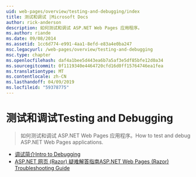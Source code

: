```yaml
---
uid: web-pages/overview/testing-and-debugging/index
title: 测试和调试 |Microsoft Docs
author: rick-anderson
description: 如何测试和调试 ASP.NET Web Pages 应用程序。
ms.author: riande
ms.date: 09/08/2014
ms.assetid: 1cc6d774-e991-4aa1-8efd-e83a4e0ba247
msc.legacyurl: /web-pages/overview/testing-and-debugging
msc.type: chapter
ms.openlocfilehash: daf4a1bee5d443ea6b7a5af3e5df85bfe12d0a34
ms.sourcegitcommit: 0f1119340e4464720cfd16d0ff15764746ea1fea
ms.translationtype: MT
ms.contentlocale: zh-CN
ms.lasthandoff: 04/09/2019
ms.locfileid: "59378775"
---
```

# <a name="testing-and-debugging"></a><span data-ttu-id="b93fd-103">测试和调试</span><span class="sxs-lookup"><span data-stu-id="b93fd-103">Testing and Debugging</span></span>

> <span data-ttu-id="b93fd-104">如何测试和调试 ASP.NET Web Pages 应用程序。</span><span class="sxs-lookup"><span data-stu-id="b93fd-104">How to test and debug ASP.NET Web Pages applications.</span></span>


- [<span data-ttu-id="b93fd-105">调试简介</span><span class="sxs-lookup"><span data-stu-id="b93fd-105">Intro to Debugging</span></span>](introduction-to-debugging.md)
- [<span data-ttu-id="b93fd-106">ASP.NET 网页 (Razor) 疑难解答指南</span><span class="sxs-lookup"><span data-stu-id="b93fd-106">ASP.NET Web Pages (Razor) Troubleshooting Guide</span></span>](aspnet-web-pages-razor-troubleshooting-guide.md)
